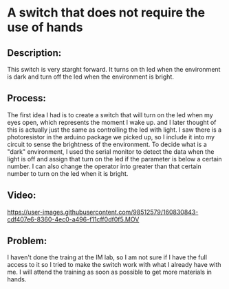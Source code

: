 # A switch that does not require the use of hands

## Description:
This switch is very starght forward. It turns on th led when the environment is dark and turn off the led when the environment is bright. 

## Process:
The first idea I had is to create a switch that will turn on the led when my eyes open, which represents the moment I wake up. and I later thought of this is actually just the same as controlling the led with light. I saw there is a photoresistor in the arduino package we picked up, so I include it into my circuit to sense the brightness of the environment. To decide what is a "dark" environment, I used the serial monitor to detect the data when the light is off and assign that turn on the led if the parameter is below a certain number. I can also change the operator into greater than that certain number to turn on the led when it is bright.

## Video:

https://user-images.githubusercontent.com/98512579/160830843-cdf407e6-8360-4ec0-a496-f11cff0df0f5.MOV



## Problem:
I haven't done the traing at the IM lab, so I am not sure if I have the full access to it so I tried to make the switch work with what I already have with me. I will attend the training as soon as possible to get more materials in hands.
